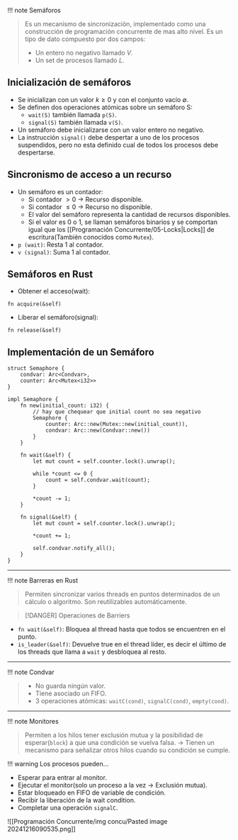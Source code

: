 
!!! note Semáforos
> Es un mecanismo de sincronización, implementado como una construcción de programación concurrente de mas alto nivel.
> Es un tipo de dato compuesto por dos campos:
> - Un entero no negativo llamado *V*.
> - Un set de procesos llamado *L*.

 ## Inicialización de semáforos
 - Se inicializan con un valor $k \geq 0$ y con el conjunto vacío $\emptyset$.
 - Se definen dos operaciones atómicas sobre un semáforo S:
	 - `wait(S)` también llamada `p(S)`.
	 - `signal(S)` también llamada `v(S)`.
- Un semáforo debe inicializarse con un valor entero no negativo.
- La instrucción `signal()` debe despertar a uno de los procesos suspendidos, pero no esta definido cual de todos los procesos debe despertarse.


## Sincronismo de acceso a un recurso
- Un semáforo es un contador:
	- Si contador $> 0$ -> Recurso disponible.
	- Si contador $\leq 0$  -> Recurso no disponible.
	- El valor del semáforo representa la cantidad de recursos disponibles.
	- Si el valor es 0 o 1, se llaman semáforos binarios y se comportan igual que los [[Programación Concurrente/05-Locks|Locks]] de escritura(También conocidos como `Mutex`).
- `p (wait)`: Resta 1 al contador.
- `v (signal)`: Suma 1 al contador.

## Semáforos en Rust
- Obtener el acceso(wait):

```
fn acquire(&self)
```

- Liberar el semáforo(signal):

```
fn release(&self)
```

## Implementación de un Semáforo

	struct Semaphore {
		condvar: Arc<Condvar>,
		counter: Arc<Mutex<i32>>
	}

	impl Semaphore {
		fn new(initial_count: i32) {
			// hay que chequear que initial count no sea negativo
			Semaphore {
				counter: Arc::new(Mutex::new(initial_count)),
				condvar: Arc::new(Condvar::new())
			}
		}

		fn wait(&self) {
			let mut count = self.counter.lock().unwrap();

			while *count <= 0 {
				count = self.condvar.wait(count);
			}

			*count -= 1;
		}

		fn signal(&self) {
			let mut count = self.counter.lock().unwrap();

			*count += 1;

			self.condvar.notify_all();
		}
	}

---


!!! note Barreras en Rust
> Permiten sincronizar varios threads en puntos determinados de un cálculo o algoritmo.
> Son reutilizables automáticamente.


> [!DANGER] Operaciones de Barriers
- `fn wait(&self)`: Bloquea al thread hasta que todos se encuentren en el punto.
- `is_leader(&self)`: Devuelve true en el thread líder, es decir el último de los threads que llama a `wait` y desbloquea al resto.

---

!!! note Condvar
> - No guarda ningún valor.
> - Tiene asociado un FIFO.
> - 3 operaciones atómicas: `waitC(cond)`, `signalC(cond)`, `empty(cond)`.

---

!!! note Monitores
> Permiten a los hilos tener exclusión mutua y la posibilidad de esperar(`block`) a que una condición se vuelva falsa. -> Tienen un mecanismo para señalizar otros hilos cuando su condición se cumple.


!!! warning Los procesos pueden...
- Esperar para entrar al monitor.
- Ejecutar el monitor(solo un proceso a la vez -> Exclusión mutua).
- Estar bloqueado en FIFO de variable de condición.
- Recibir la liberación de la wait condition.
- Completar una operación `signalC`.

![[Programación Concurrente/img concu/Pasted image 20241216090535.png]]